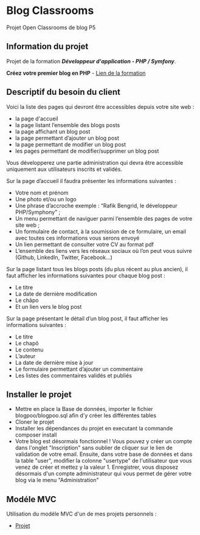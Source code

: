 # Blog Classrooms

Projet Open Classrooms de blog P5

## Information du projet 

Projet de la formation ***Développeur d'application - PHP / Symfony***.

**Créez votre premier blog en PHP** - [Lien de la formation](https://openclassrooms.com/fr/paths/59-developpeur-dapplication-php-symfony)

## Descriptif du besoin du client

Voici la liste des pages qui devront être accessibles depuis votre site web :
 
*   la page d'accueil
*   la page listant l’ensemble des blogs posts
*   la page affichant un blog post
*   la page permettant d’ajouter un blog post
*   la page permettant de modifier un blog post
*   les pages permettant de modifier/supprimer un blog post
 
Vous développerez une partie administration qui devra être accessible uniquement aux utilisateurs inscrits et validés.
 
Sur la page d’accueil il faudra présenter les informations suivantes :
 
*   Votre nom et prénom
*   Une photo et/ou un logo
*   Une phrase d’accroche exemple : “Rafik Bengrid, le développeur PHP/Symphony” ;
*   Un menu permettant de naviguer parmi l’ensemble des pages de votre site web ;
*   Un formulaire de contact, à la soumission de ce formulaire, un email avec toutes ces informations vous serons envoyé
*   Un lien permettant de consulter votre CV au format pdf
*   L’ensemble des liens vers les réseaux sociaux où l’on peut vous suivre (Github, LinkedIn, Twitter, Facebook…)
 
Sur la page listant tous les blogs posts (du plus récent au plus ancien), il faut afficher les informations suivantes pour chaque blog post :
 
*   Le titre
*   La date de dernière modification
*   Le châpo
*   Et un lien vers le blog post
 
Sur la page présentant le détail d’un blog post, il faut afficher les informations suivantes :
 
*   Le titre
*   Le chapô
*   Le contenu
*   L’auteur
*   La date de dernière mise à jour
*   Le formulaire permettant d’ajouter un commentaire
*   Les listes des commentaires validés et publiés


## Installer le projet 

*   Mettre en place la Base de données, importer le fichier blogpoo/blogpoo.sql afin d'y créer les différentes tables
*   Cloner le projet
*   Installer les dépendances du projet en executant la commande composer install
*   Votre blog est désormais fonctionnel ! Vous pouvez y créer un compte dans l'onglet "Inscription" sans oublier de cliquer sur le lien de validation de votre email. Ensuite, dans votre base de données et dans la table "user", modifier la colonne "usertype" de l'utilisateur que vous venez de créer et mettez y la valeur 1. Enregistrer, vous disposez désormais d'un compte administrateur qui vous permet de gérer votre blog via le menu "Administration"

## Modéle MVC

Utilisation du modéle MVC d'un de mes projets personnels :

*   [Projet](https://github.com/rafben/Blog_P5)




